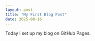 ```yaml
---
layout: post
title: "My First Blog Post"
date: 2025-08-16
---
```

Today I set up my blog on GitHub Pages.

